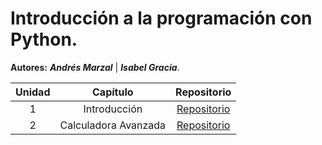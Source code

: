 # Introducción a la programación con Python.

**Autores:** ***Andrés Marzal*** | ***Isabel Gracia***.

| Unidad | Capítulo | Repositorio |
| :----: | :----: | :----: |
| 1 | Introducción | [Repositorio]() |
| 2 | Calculadora Avanzada | [Repositorio]() |
